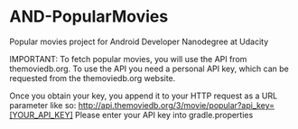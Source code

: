 # AND-PopularMovies
Popular movies project for Android Developer Nanodegree at Udacity

IMPORTANT: To fetch popular movies, you will use the API from themoviedb.org. To use the 
API you need a personal API key, which can be requested from the themoviedb.org website.

Once you obtain your key, you append it to your HTTP request as a URL parameter like so:
http://api.themoviedb.org/3/movie/popular?api_key=[YOUR_API_KEY]
Please enter your API key into gradle.properties

